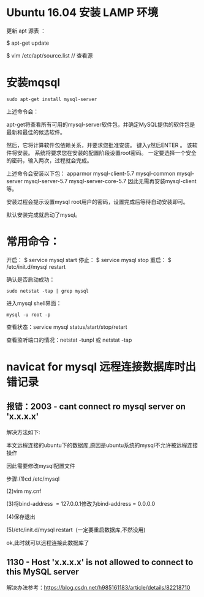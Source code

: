 

# Ubuntu 16.04 安装 LAMP 环境

更新 apt 源表 ：

$ apt-get update 

$ vim /etc/apt/source.list   // 查看源




# 安装mqsql

```
sudo apt-get install mysql-server
```

上述命令会：

apt-get将查看所有可用的mysql-server软件包，并确定MySQL提供的软件包是最新和最佳的候选软件。

然后，它将计算软件包依赖关系，并要求您批准安装。 键入y然后ENTER 。 该软件将安装。 系统将要求您在安装的配置阶段设置root密码。 一定要选择一个安全的密码，输入两次，过程就会完成。

上述命令会安装以下包： 
apparmor 
mysql-client-5.7 
mysql-common 
mysql-server 
mysql-server-5.7 
mysql-server-core-5.7 
因此无需再安装mysql-client等。


安装过程会提示设置mysql root用户的密码，设置完成后等待自动安装即可。

默认安装完成就启动了mysql。



# 常用命令：

开启：   $ service mysql start
停止：   $ service mysql stop 
重启：   $ /etc/init.d/mysql restart


确认是否启动成功：
```
sudo netstat -tap | grep mysql 
```

进入mysql shell界面：

```
mysql -u root -p
```

查看状态：service mysql status/start/stop/retart

查看监听端口的情况：netstat -tunpl 或 netstat -tap







# navicat for mysql 远程连接数据库时出错记录

## 报错：2003 - cant connect ro mysql server on  'x.x.x.x' 

解决方法如下:

本文远程连接的ubuntu下的数据库,原因是ubuntu系统的mysql不允许被远程连接操作

因此需要修改mysql配置文件

步骤:(1)cd /etc/mysql

(2)vim my.cnf

(3)将bind-address  = 127.0.0.1修改为bind-address = 0.0.0.0

(4)保存退出

(5)/etc/init.d/mysql restart  (一定要重启数据库,不然没用)

ok,此时就可以远程连接此数据库了

## 1130 - Host 'x.x.x.x' is not allowed to connect to this MySQL server

解决办法参考：https://blog.csdn.net/h985161183/article/details/82218710